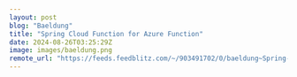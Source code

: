 ```yaml
---
layout: post
blog: "Baeldung"
title: "Spring Cloud Function for Azure Function"
date: 2024-08-26T03:25:29Z
image: images/baeldung.png
remote_url: "https://feeds.feedblitz.com/~/903491702/0/baeldung~Spring-Cloud-Function-for-Azure-Function"
---
```

